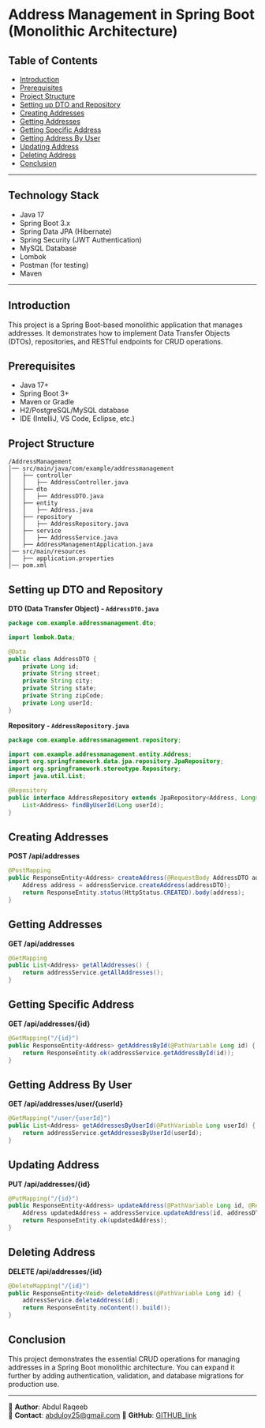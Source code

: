 # Address Management in Spring Boot (Monolithic Architecture)

## Table of Contents

- [Introduction](#introduction)
- [Prerequisites](#prerequisites)
- [Project Structure](#project-structure)
- [Setting up DTO and Repository](#setting-up-dto-and-repository)
- [Creating Addresses](#creating-addresses)
- [Getting Addresses](#getting-addresses)
- [Getting Specific Address](#getting-specific-address)
- [Getting Address By User](#getting-address-by-user)
- [Updating Address](#updating-address)
- [Deleting Address](#deleting-address)
- [Conclusion](#conclusion)

---

## Technology Stack
- Java 17
- Spring Boot 3.x
- Spring Data JPA (Hibernate)
- Spring Security (JWT Authentication)
- MySQL Database
- Lombok
- Postman (for testing)
- Maven

---

## Introduction

This project is a Spring Boot-based monolithic application that manages addresses. It demonstrates how to implement Data Transfer Objects (DTOs), repositories, and RESTful endpoints for CRUD operations.

## Prerequisites

- Java 17+
- Spring Boot 3+
- Maven or Gradle
- H2/PostgreSQL/MySQL database
- IDE (IntelliJ, VS Code, Eclipse, etc.)

## Project Structure
```
/AddressManagement
│── src/main/java/com/example/addressmanagement
│   ├── controller
│   │   ├── AddressController.java
│   ├── dto
│   │   ├── AddressDTO.java
│   ├── entity
│   │   ├── Address.java
│   ├── repository
│   │   ├── AddressRepository.java
│   ├── service
│   │   ├── AddressService.java
│   ├── AddressManagementApplication.java
│── src/main/resources
│   ├── application.properties
│── pom.xml
```

## Setting up DTO and Repository

**DTO (Data Transfer Object) - `AddressDTO.java`**
```java
package com.example.addressmanagement.dto;

import lombok.Data;

@Data
public class AddressDTO {
    private Long id;
    private String street;
    private String city;
    private String state;
    private String zipCode;
    private Long userId;
}
```

**Repository - `AddressRepository.java`**
```java
package com.example.addressmanagement.repository;

import com.example.addressmanagement.entity.Address;
import org.springframework.data.jpa.repository.JpaRepository;
import org.springframework.stereotype.Repository;
import java.util.List;

@Repository
public interface AddressRepository extends JpaRepository<Address, Long> {
    List<Address> findByUserId(Long userId);
}
```

## Creating Addresses

**POST /api/addresses**
```java
@PostMapping
public ResponseEntity<Address> createAddress(@RequestBody AddressDTO addressDTO) {
    Address address = addressService.createAddress(addressDTO);
    return ResponseEntity.status(HttpStatus.CREATED).body(address);
}
```

## Getting Addresses

**GET /api/addresses**
```java
@GetMapping
public List<Address> getAllAddresses() {
    return addressService.getAllAddresses();
}
```

## Getting Specific Address

**GET /api/addresses/{id}**
```java
@GetMapping("/{id}")
public ResponseEntity<Address> getAddressById(@PathVariable Long id) {
    return ResponseEntity.ok(addressService.getAddressById(id));
}
```

## Getting Address By User

**GET /api/addresses/user/{userId}**
```java
@GetMapping("/user/{userId}")
public List<Address> getAddressesByUserId(@PathVariable Long userId) {
    return addressService.getAddressesByUserId(userId);
}
```

## Updating Address

**PUT /api/addresses/{id}**
```java
@PutMapping("/{id}")
public ResponseEntity<Address> updateAddress(@PathVariable Long id, @RequestBody AddressDTO addressDTO) {
    Address updatedAddress = addressService.updateAddress(id, addressDTO);
    return ResponseEntity.ok(updatedAddress);
}
```

## Deleting Address

**DELETE /api/addresses/{id}**
```java
@DeleteMapping("/{id}")
public ResponseEntity<Void> deleteAddress(@PathVariable Long id) {
    addressService.deleteAddress(id);
    return ResponseEntity.noContent().build();
}
```

## Conclusion
This project demonstrates the essential CRUD operations for managing addresses in a Spring Boot monolithic architecture. You can expand it further by adding authentication, validation, and database migrations for production use.

---

📍 **Author**: Abdul Raqeeb  
📧 **Contact**: abduloy25@gmail.com 
🔗 **GitHub**: [GITHUB_link](https://github.com/Abddev-rqb)

